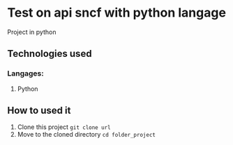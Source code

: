 # Test on api sncf with python langage

Project in python

## Technologies used

### Langages:

1.  Python

## How to used it

1.  Clone this project `git clone url`
2.  Move to the cloned directory `cd folder_project`
